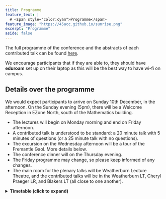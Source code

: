 ```yaml
---
title: Programme
feature_text: | 
  # <span style="color:cyan">Programme</span>
feature_image: "https://45acc.github.io/sunrise.png"
excerpt: "Programme"
aside: false
---
```


The full programme of the conference and the abstracts of each contributed talk can be found [here](45ACC_Abstracts_Booklet.pdf).

We encourage participants that if they are able to, they should have **eduroam** set up on their laptop as this will be the best way to have wi-fi on campus.

## Details over the programme

We would expect participants to arrive on Sunday 10th December, in the afternoon.
On the Sunday evening (5pm), there will be a Welcome Reception in EZone North, south of the Mathematics building.

- The lectures will begin on Monday morning and end on Friday afternoon.
- A contributed talk is understood to be standard: a 20 minute talk with 5 minutes of questions (or a 25 minute talk with no questions).
- The excursion on the Wednesday afternoon will be a tour of the Fremantle Gaol. More details below.
- The conference dinner will on the Thursday evening.
- The Friday programme may change, so please keep informed of any changes.
- The main room for the plenary talks will be Weatherburn Lecture Theatre, and the contributed talks will be in the Weatherburn LT, Cheryl Praeger LR, and Blakers LT (all close to one another).

<details>
<summary>
  <b>Timetable (click to expand)</b>
</summary>

The morning and afternoon teas will be in the Monadelphous Integrated Learning Centre (MILC), just east of the lecture venues. For lunch, you're on your own!
  
<h3 class="unnumbered" id="sunday">Sunday (evening)</h3>

Registration and Welcome Reception (EZone): 17:00 — 19:00.

<h3 class="unnumbered" id="monday">Monday</h3>

|    | **Weatherburn LT**   | **Blakers LT**      | **Praeger LR**  |
|:---:|:---:|:---:|:---:|
| 8.00 -- 8.45   | Registration         |            |     |
| 8.45 -- 9.00   | Opening address      |     |                 |
| 9.00 -- 10:00  | <dfn title="Local actions and eigenspaces of vertex-transitive graphs">Gabriel Verret</dfn>     |                     |                 |
| 10.00 -- 10.30  | :coffee: `Morning tea (MILC)` :coffee: | | |
| 10.30 -- 11.00 | Chen\*               | Bastida\*           | Satake          |
| 11.00 -- 11.30 | Ding\*               | Tangjai             | Wang\*          |
| 11.30 -- 12.00 | Mitrović\*           | Lehner              | Yost            |
| 12.00 -- 12.30 | Dacaymat\*           | Semple              | Umar            |
| 12.30 -- 14.30 | `Lunch break`                                       
| 14.30 -- 15.30 | *CMSA Prize Winner*  |                     |                 |
| 15.30 -- 16.00 | :coffee: `Afternoon tea (MILC)` :coffee:     |                     |                 |
| 16.00 -- 16.30 | Basit                | Bunjamin\*          |                 |
| 16.30 -- 17.00 | Liebenau             | Mitchell\*          |                 |
| 17.00 -- 17.30 | Hasunuma             | Lacaze-Masmonteil\* |                 |


<h3 class="unnumbered" id="tuesday">Tuesday</h3>

|                | **Weatherburn LT** | **Blakers LT** |
|:---:|:---:|:---:|
| 9.00 -- 10:00  | *Krystal Guo*      |                |
| 10.00 -- 10.30 | :coffee: `Morning tea (MILC)` :coffee:        |                |
| 10.30 -- 11.00 | Hickingbotham\*    | Briones        |
| 11.00 -- 11.30 | Distel\*           | Mammoliti      |
| 11.30 -- 12.00 | Brettell           | Ernst\*        |
| 12:00 -- 12:30 | Wood               | Klawuhn\*      |
| 12.30 -- 14.30 | `Lunch break`        |                |
| 14.30 -- 15.30 | *Gary Greaves*     |                |
| 15.30 -- 16.00 | :coffee: `Afternoon tea (MILC)` :coffee:       |                |
| 16.00 -- 16.30 | Allsop\*           | Imamura        |
| 16.30 -- 17.00 | Baghestani\*       | Kawabuchi      |
| 17.00 -- 17.30 | CMSA AGM           |                |


<h3 class="unnumbered" id="wednesday">Wednesday</h3>

|                | **Weatherburn LT** | **Blakers LT** |
|:---:|:---:|:---:|
| 9.00 -- 10:00  | *André Kündgen*    |                |
| 10.00 -- 10.30 | :coffee: `Morning tea (MILC)` :coffee:       |                |
| 10.30 -- 11.00 | Arumugam\*           | Maruta         |
| 11.00 -- 11.30 | Syrotiuk           | Yasufuku       |
| 11.30 -- 12.00 | Hirao              | Hafidh\*       |
| 12.00 -- 12:30 | Hawtin             | Zhang\*        |
| 12.30 -- 13.30 | `Lunch break`        |                |
| 14.00 -- 17.00 | *Excursion*  :bus:    |                |


<h3 class="unnumbered" id="thursday">Thursday</h3>

|                | **Weatherburn LT**       | **Blakers LT** |
|:---:|:---:|:---:|
| 9.00 -- 10:00  | *Tibor Szabó*            |                |
| 10.00 -- 10.30 | :coffee: `Morning tea (MILC)` :coffee:             |                |
| 10.30 -- 11.00 | Gentle\*               | Gunasekara     |
| 11.00 -- 11.30 | Miura                    | Zhang\*        |
| 11.30 -- 12.00 | Lia                      | Smith\*        |
| 12.00 -- 12.30 | De Beule                 | Li\*           |
| 12.30 -- 14.30 | `Lunch break`             |                |
| 14.30 -- 15.30 | *Geertrui Van de Voorde* |                |
| 15.30 -- 16.00 | :coffee: `Afternoon tea (MILC)` :coffee:             |                |
| 16.00 -- 16.30 | McKay                    |                |
| 16.30 -- 17.00 | Colbourn                 |                |
| 17.00 -- 17.30 | Wanless                  |                |

18.30: Conference dinner (UniClub)


<h3 class="unnumbered" id="friday">Friday</h3>

|        | **Weatherburn LT**  | **Blakers LT** |
|:---:|:---:|:---:|
| 9.00 -- 10:00  | *Sara Davies*       |                |
| 10.00 -- 10.30 | :coffee: `Morning tea (MILC)` :coffee:        |                |
| 10.30 -- 11.00 | Kaemawichanurat     | Popiel         |
| 11.00 -- 11.30 | Greenhill           | Freedman       |
| 11.30 -- 12.00 | Isaev               | Lansdown       |
| 12.00 -- 14.00 | `Lunch break`        |                |
| 14.30 -- 15.30 | *Padraig Ó Catháin* |                |
| 15.30 -- 16.00 | :coffee: `Afternoon tea (MILC)` :coffee:       |                |

</details>




